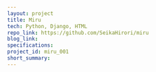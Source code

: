 ```yaml
---
layout: project
title: Miru 
tech: Python, Django, HTML
repo_link: https://github.com/SeikaHirori/miru 
blog_link: 
specifications: 
project_id: miru_001
short_summary: 
---
```


